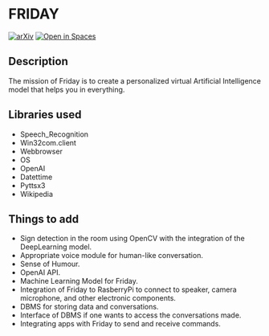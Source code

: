# FRIDAY

[![arXiv](https://img.shields.io/badge/arXiv-Paper-<COLOR>.svg)](https://arxiv.org/abs/2303.17580)
[![Open in Spaces](https://img.shields.io/badge/%F0%9F%A4%97-Open%20in%20Spaces-blue)](https://huggingface.co/spaces/microsoft/HuggingGPT)

## Description
The mission of Friday is to create a personalized virtual Artificial Intelligence model that helps you in everything.

## Libraries used 
+ Speech_Recognition
+ Win32com.client
+ Webbrowser
+ OS
+ OpenAI
+ Datettime
+ Pyttsx3
+ Wikipedia

## Things to add
+ Sign detection in the room using OpenCV with the integration of the DeepLearning model.
+ Appropriate voice module for human-like conversation.
+ Sense of Humour.
+ OpenAI API.
+ Machine Learning Model for Friday.
+ Integration of Friday to RasberryPi to connect to speaker, camera microphone, and other electronic components.
+ DBMS for storing data and conversations.
+ Interface of DBMS if one wants to access the conversations made.
+ Integrating apps with Friday to send and receive commands.
